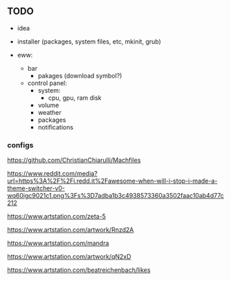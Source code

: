 ## TODO

- idea
- installer (packages, system files, etc, mkinit, grub)

- eww:
  - bar
    - pakages (download symbol?)
  - control panel:
    - system:
      - cpu, gpu, ram disk
    - volume
    - weather
    - packages
    - notifications

### configs
https://github.com/ChristianChiarulli/Machfiles

https://www.reddit.com/media?url=https%3A%2F%2Fi.redd.it%2Fawesome-when-will-i-stop-i-made-a-theme-switcher-v0-wq60igc9021c1.png%3Fs%3D7adba1b3c4938573360a3502faac10ab4d77c212

https://www.artstation.com/zeta-5

https://www.artstation.com/artwork/Rnzd2A

https://www.artstation.com/mandra

https://www.artstation.com/artwork/qN2xD

https://www.artstation.com/beatreichenbach/likes

